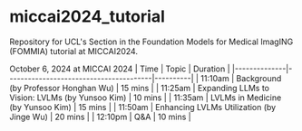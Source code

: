 # miccai2024_tutorial
Repository for UCL's Section in the Foundation Models for Medical ImagING (FOMMIA) tutorial at MICCAI2024. 

October 6, 2024 at MICCAI 2024
| Time         | Topic                                  | Duration |
|--------------|----------------------------------------|----------|
| 11:10am       | Background (by Professor Honghan Wu)   | 15 mins  |
| 11:25am       | Expanding LLMs to Vision: LVLMs (by Yunsoo Kim) | 10 mins  |
| 11:35am       | LVLMs in Medicine (by Yunsoo Kim) | 15 mins  |
| 11:50am       | Enhancing LVLMs Utilization (by Jinge Wu) | 20 mins  |
| 12:10pm       | Q&A | 10 mins  |
